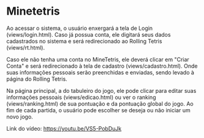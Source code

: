 # Minetetris
Ao acessar o sistema, o usuário enxergará a tela de Login (views/login.html). Caso já possua conta, ele digitará seus dados cadastrados no sistema e será redirecionado ao Rolling Tetris (views/rt.html). 

Caso ele não tenha uma conta no MineTetris, ele deverá clicar em "Criar Conta" e será redirecionado à tela de cadastro (views/cadastro.html). Onde suas informações pessoais serão preenchidas e enviadas, sendo levado à página do Rolling Tetris.

Na página principal, a do tabuleiro do jogo, ele pode clicar para editar suas informações pessoais (views/edicao.html) ou ver o ranking (views/ranking.html) de sua pontuação e da pontuação global do jogo. Ao fim de cada partida, o usuário pode escolher se deseja ou não iniciar um novo jogo.

Link do vídeo: https://youtu.be/VS5-PobDuJk

